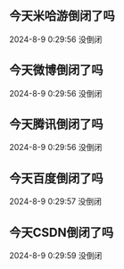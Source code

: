 ## 今天米哈游倒闭了吗

2024-8-9 0:29:56 没倒闭

## 今天微博倒闭了吗

2024-8-9 0:29:56 没倒闭

## 今天腾讯倒闭了吗

2024-8-9 0:29:56 没倒闭

## 今天百度倒闭了吗

2024-8-9 0:29:57 没倒闭

## 今天CSDN倒闭了吗

2024-8-9 0:29:59 没倒闭

